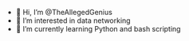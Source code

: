 - 👋 Hi, I’m @TheAllegedGenius
- 👀 I’m interested in data networking
- 🌱 I’m currently learning Python and bash scripting

<!---
TheAllegedGenius/TheAllegedGenius is a ✨ special ✨ repository because its `README.md` (this file) appears on your GitHub profile.
You can click the Preview link to take a look at your changes.
--->
